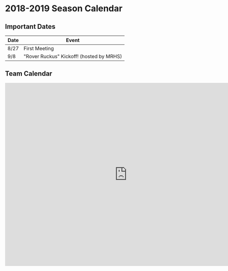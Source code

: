 # 2018-2019 Season Calendar

## Important Dates

  Date | Event 
-------|--------
  8/27 | First Meeting
   9/8 | "Rover Ruckus" Kickoff! (hosted by MRHS) 

## Team Calendar

<iframe src="https://calendar.google.com/calendar/embed?showTitle=0&amp;showPrint=0&amp;showCalendars=0&amp;height=600&amp;wkst=1&amp;bgcolor=%23ffffff&amp;src=adams12.org_ph7uf4cpamdfbeai2psbh8h1a4%40group.calendar.google.com&amp;color=%23691426&amp;ctz=America%2FDenver" style="border-width:0" width="800" height="600" frameborder="0" scrolling="no"></iframe>


